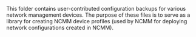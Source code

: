 This folder contains user-contributed configuration backups for various network management devices. The purpose of these files is to serve as a library for creating NCMM device profiles (used by NCMM for deploying network configurations created in NCMM).
